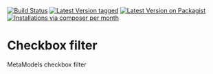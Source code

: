 [![Build Status](https://travis-ci.org/MetaModels/filter_checkbox.svg?branch=tng)](https://travis-ci.org/MetaModels/filter_checkbox)
[![Latest Version tagged](http://img.shields.io/github/tag/MetaModels/filter_checkbox.svg)](https://github.com/MetaModels/filter_checkbox/tags)
[![Latest Version on Packagist](http://img.shields.io/packagist/v/MetaModels/filter_checkbox.svg)](https://packagist.org/packages/MetaModels/filter_checkbox)
[![Installations via composer per month](http://img.shields.io/packagist/dm/MetaModels/filter_checkbox.svg)](https://packagist.org/packages/MetaModels/filter_checkbox)

Checkbox filter
===============

MetaModels checkbox filter
